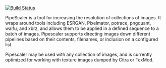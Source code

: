 [![Build Status](https://travis-ci.org/KarlTDebiec/PipeScaler.svg?branch=master)](https://travis-ci.org/KarlTDebiec/PipeScaler)

PipeScaler is a tool for increasing the resolution of collections of images. It
wraps around tools including ESRGAN, Pixelmator, potrace, pngquant, waifu, and
xbrz, and allows them to be applied in a defined sequence to a batch of images.
Pipescaler supports directing images down different pipelines based on their
contents, filenames, or inclusion on a configured list.

Pipescaler may be used with any collection of images, and is currently
optimized for working with texture images dumped by Citra or TexMod.

